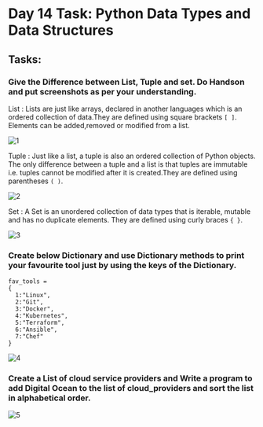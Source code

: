 # Day 14 Task: Python Data Types and Data Structures

## Tasks:
### Give the Difference between List, Tuple and set. Do Handson and put screenshots as per your understanding.
   
   List : Lists are just like arrays, declared in another languages which is an ordered collection of data.They are defined using square brackets `[ ]`.
          Elements can be added,removed or modified from a list.
    
   ![1](https://user-images.githubusercontent.com/77112379/229777772-c8f1714a-bb22-4553-9c22-90fc90f97ff7.jpg)
   
   Tuple : Just like a list, a tuple is also an ordered collection of Python objects. The only difference between a tuple 
           and a list is that tuples are immutable i.e. tuples cannot be modified after it is created.They are defined using parentheses `( )`.
   
   ![2](https://user-images.githubusercontent.com/77112379/229778759-a19ed8b6-a457-405f-b957-bd6f7b9dcf4e.jpg)
   
   Set : A Set is an unordered collection of data types that is iterable, mutable and has no duplicate elements.
         They are defined using curly braces `{ }`.
   
   ![3](https://user-images.githubusercontent.com/77112379/229778951-bb8647fd-31be-4867-b622-66f935747cca.jpg)
   
### Create below Dictionary and use Dictionary methods to print your favourite tool just by using the keys of the Dictionary.
```
fav_tools = 
{ 
  1:"Linux", 
  2:"Git", 
  3:"Docker", 
  4:"Kubernetes", 
  5:"Terraform", 
  6:"Ansible", 
  7:"Chef"
}
``` 
   ![4](https://user-images.githubusercontent.com/77112379/229783683-6fb87c06-9a47-4c53-8fba-a073a8e4c4a6.jpg)
 
### Create a List of cloud service providers and Write a program to add Digital Ocean to the list of cloud_providers and sort the list in alphabetical order.
  
   ![5](https://user-images.githubusercontent.com/77112379/229791048-758021da-0e98-4e91-9dfa-4a67daf32a28.jpg)

  
   
   
   

